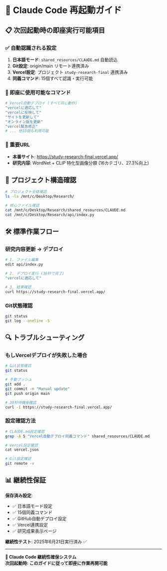 # 🔄 Claude Code 再起動ガイド

## 📋 次回起動時の即座実行可能項目

### ✅ 自動認識される設定
1. **日本語モード**: `shared_resources/CLAUDE.md` 自動読込
2. **Git設定**: origin/main リモート連携済み
3. **Vercel設定**: プロジェクト `study-research-final` 連携済み
4. **同義コマンド**: 15個すべて認識・実行可能

### 🚀 即座に使用可能なコマンド
```bash
# Vercel自動デプロイ (すべて同じ動作)
"vercelに適応して"
"vercelに反映して" 
"サイトを更新して"
"オンライン版を更新"
"vercel緊急修正"
# ... 他10個も利用可能
```

### 🔗 重要URL
- **本番サイト**: https://study-research-final.vercel.app/
- **研究内容**: WordNet + CLIP 特化型画像分類 (16カテゴリ、27.3%向上)

## 📂 プロジェクト構造確認
```bash
# プロジェクト全体確認
ls -la /mnt/c/Desktop/Research/

# 核心ファイル確認  
cat /mnt/c/Desktop/Research/shared_resources/CLAUDE.md
cat /mnt/c/Desktop/Research/api/index.py
```

## 🛠 標準作業フロー

### 研究内容更新 → デプロイ
```bash
# 1. ファイル編集
edit api/index.py

# 2. デプロイ実行 (30秒で完了)
"vercelに適応して"

# 3. 結果確認
curl https://study-research-final.vercel.app/
```

### Git状態確認
```bash
git status
git log --oneline -5
```

## 🔍 トラブルシューティング

### もしVercelデプロイが失敗した場合
```bash
# Git状態確認
git status

# 手動プッシュ
git add .
git commit -m "Manual update"
git push origin main

# 30秒待機後確認
curl -I https://study-research-final.vercel.app/
```

### 設定確認方法
```bash
# CLAUDE.md設定確認
grep -A 5 "Vercel自動デプロイ同義コマンド" shared_resources/CLAUDE.md

# Vercel設定確認
cat vercel.json

# Git設定確認
git remote -v
```

## 📊 継続性保証

**保存済み設定**:
- ✅ 日本語モード設定
- ✅ 15個同義コマンド
- ✅ GitHub自動デプロイ設定
- ✅ Vercel連携設定
- ✅ 研究成果表示ページ

**継続性テスト**: 2025年6月21日実行済み ✅

---

**🤖 Claude Code 継続性確保システム**  
**次回起動時: このガイドに従って即座に作業再開可能**